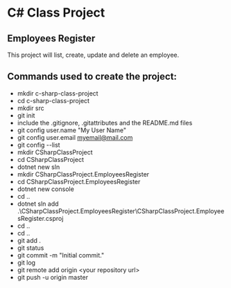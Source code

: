 # C# Class Project

## Employees Register

This project will list, create, update and delete an employee.

## Commands used to create the project:

- mkdir c-sharp-class-project
- cd c-sharp-class-project
- mkdir src
- git init
- include the .gitignore, .gitattributes and the README.md files
- git config user.name "My User Name"
- git config user.email myemail@mail.com
- git config --list
- mkdir CSharpClassProject
- cd CSharpClassProject
- dotnet new sln
- mkdir CSharpClassProject.EmployeesRegister
- cd CSharpClassProject.EmployeesRegister
- dotnet new console
- cd ..
- dotnet sln add .\CSharpClassProject.EmployeesRegister\CSharpClassProject.EmployeesRegister.csproj
- cd ..
- cd ..
- git add .
- git status
- git commit -m "Initial commit."
- git log
- git remote add origin \<your repository url>
- git push -u origin master